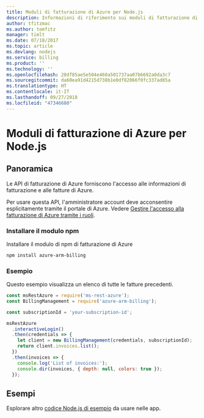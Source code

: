 ```yaml
---
title: Moduli di fatturazione di Azure per Node.js
description: Informazioni di riferimento sui moduli di fatturazione di Azure per Node.js
author: tfitzmac
ms.author: tomfitz
manager: timlt
ms.date: 07/18/2017
ms.topic: article
ms.devlang: nodejs
ms.service: billing
ms.product: ''
ms.technology: ''
ms.openlocfilehash: 20df85ae5e504e460a501737aa07b6692a0da3c7
ms.sourcegitcommit: da60ea91d4215d738b1e0df82066f0fc337ad85a
ms.translationtype: HT
ms.contentlocale: it-IT
ms.lasthandoff: 09/27/2018
ms.locfileid: "47346680"
---
```

# <a name="azure-billing-modules-for-nodejs"></a>Moduli di fatturazione di Azure per Node.js

## <a name="overview"></a>Panoramica
Le API di fatturazione di Azure forniscono l'accesso alle informazioni di fatturazione e alle fatture di Azure.

Per usare questa API, l'amministratore account deve acconsentire esplicitamente tramite il portale di Azure. Vedere [Gestire l'accesso alla fatturazione di Azure tramite i ruoli](https://docs.microsoft.com/azure/billing/billing-manage-access).

### <a name="install-the-npm-module"></a>Installare il modulo npm 

Installare il modulo di npm di fatturazione di Azure 

```bash
npm install azure-arm-billing
```
### <a name="example"></a>Esempio 
 
Questo esempio visualizza un elenco di tutte le fatture precedenti.
 
```javascript 
const msRestAzure = require('ms-rest-azure');
const BillingManagement = require('azure-arm-billing');

const subscriptionId = 'your-subscription-id';

msRestAzure
  .interactiveLogin()
  .then(credentials => {
    let client = new BillingManagement(credentials, subscriptionId);
    return client.invoices.list();
  })
  .then(invoices => {
    console.log('List of invoices:');
    console.dir(invoices, { depth: null, colors: true });
  });
``` 


## <a name="samples"></a>Esempi

Esplorare altro [codice Node.js di esempio](https://azure.microsoft.com/resources/samples/?platform=nodejs) da usare nelle app.
